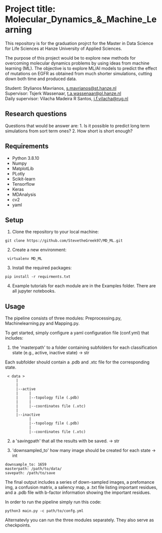 # Project title: Molecular_Dynamics_&_Machine_Learning

This repository is for the graduation projrct for the Master in Data Science 
for Life Sciences at Hanze University of Applied Sciences.

The purpose of this project would be to explore new methods for overcoming molecular dynamics problems by using ideas from machine learning (ML). 
The objective is to explore ML/AI models to predict the effect of mutations on EGFR as obtained from much shorter simulations,
cutting down both time and produced data. 

Student:          Stylianos Mavrianos, s.mavrianos@st.hanze.nl <br>
Supervisor:       Tsjerk Wassenaar,  t.a.wassenaar@pl.hanze.nl <br>
Daily supervisor: Vilacha Madeira R Santos, j.f.vilacha@rug.nl <br>

## Research questions
Questions that would be answer are: 
    1. Is it possible to predict long term simulations from sort term ones? 
    2. How short is short enough? 

## Requirements

- Python 3.8.10
- Numpy
- MatplotLib
- PLotly
- Scikit-learn
- Tensorflow
- Keras
- MDAnalysis
- cv2
- yaml

## Setup

1. Clone the repository to your local machine:

```git clone https://github.com/StevetheGreek97/MD_ML.git```

2. Create a new environment:

``` virtualenv MD_ML```

3. Install the required packages:

```pip install -r requirments.txt```

4. Example tutorials for each module are in the Examples folder. There are all jupyter notebooks. 

## Usage

The pipeline consists of three modules: Preprocessing.py, Machinelearning.py and Mapping.py.

 To get started, simply configure a yaml configuration file (conf.yml) that includes:
1. the 'masterpath' to a folder containing subfolders for each classification state (e.g., active, inactive state) -> str

Each subfolder should contain a .pdb and .xtc file for the corresponding state.

```
 < data >
     |  
     |
     |--active
     |     |
     |     |--topology file (.pdb)
     |     |
     |     |--coordinates file (.xtc)
     |
     |--inactive
           |
           |--topology file (.pdb)
           |
           |--coordinates file (.xtc)
```

2. a 'savingpath' that all the results with be saved. -> str

3. 'downsampled_to' how many image should be created for each state -> int

```
downsample_to: 1659
masterpath: /path/to/data/
savepath: /path/to/save

```
The final output includes a series of down-sampled images, a prefomance img, a confusion matrix, a saliency map, a .txt file listing important residues, and a .pdb file with b-factor information showing the important residues. 

In order to run the pipeline simply run this code:
```
python3 main.py -c path/to/confg.yml
```
Alternatevly you can run the three modules separately. They also serve as checkpoints.
